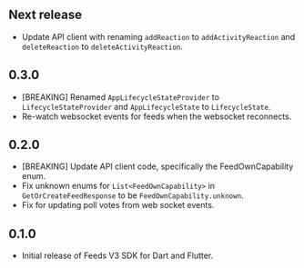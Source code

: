 ## Next release
- Update API client with renaming `addReaction` to `addActivityReaction` and `deleteReaction` to `deleteActivityReaction`.

## 0.3.0
- [BREAKING] Renamed `AppLifecycleStateProvider` to `LifecycleStateProvider` and `AppLifecycleState` to `LifecycleState`.
- Re-watch websocket events for feeds when the websocket reconnects.

## 0.2.0
- [BREAKING] Update API client code, specifically the FeedOwnCapability enum.
- Fix unknown enums for `List<FeedOwnCapability>` in `GetOrCreateFeedResponse` to be `FeedOwnCapability.unknown`.
- Fix for updating poll votes from web socket events.

## 0.1.0
- Initial release of Feeds V3 SDK for Dart and Flutter.